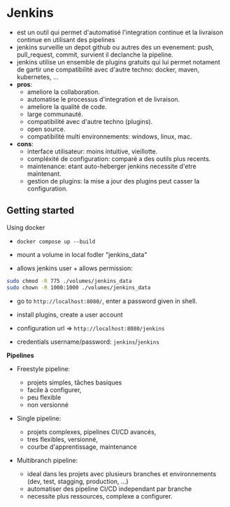 # Jenkins

- est un outil qui permet d'automatisé l'integration continue et la livraison continue en utilisant des pipelines
- jenkins surveille un depot github ou autres des un evenement: push, pull_request, commit, survient il declanche la pipeline.
- jenkins utilise un ensemble de plugins gratuits qui lui permet notament de gartir une compatibilité avec d'autre techno: docker, maven, kubernetes, ...
- **pros**:
  - ameliore la collaboration.
  - automatise le processus d'integration et de livraison.
  - ameliore la qualité de code.
  - large communauté.
  - compatibilité avec d'autre techno (plugins).
  - open source.
  - compatibilité multi environnements: windows, linux, mac.
- **cons**:
  - interface utilisateur: moins intuitive, vieillotte.
  - compléxité de configuration: comparé a des outils plus recents.
  - maintenance: etant auto-heberger jenkins necessite d'etre maintenant.
  - gestion de plugins: la mise a jour des plugins peut casser la configuration.

## Getting started

Using docker

- `docker compose up --build`
- mount a volume in local fodler "jenkins_data"

- allows jenkins user + allows permission:

```bash
sudo chmod -R 775 ./volumes/jenkins_data
sudo chown -R 1000:1000 ./volumes/jenkins_data
```

- go to `http://localhost:8080/`, enter a password given in shell.
- install plugins, create a user account

- configuration url => `http://localhost:8080/jenkins`
- credentials username/password: `jenkins`/`jenkins`

**Pipelines**

- Freestyle pipeline:

  - projets simples, tâches basiques
  - facile à configurer,
  - peu flexible
  - non versionné

- Single pipeline:

  - projets complexes, pipelines CI/CD avancés,
  - tres flexibles, versionné,
  - courbe d'apprentissage, maintenance

- Multibranch pipeline:
  - ideal dans les projets avec plusieurs branches et environnements (dev, test, stagging, production, ...)
  - automatiser des pipeline CI/CD independant par branche
  - necessite plus ressources, complexe a configurer.

